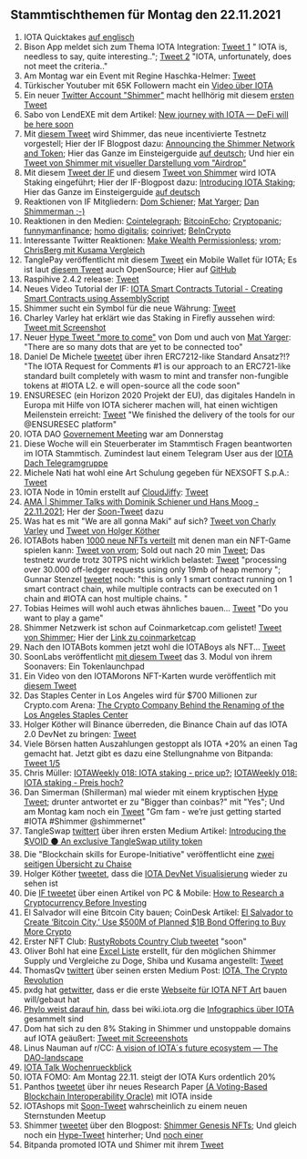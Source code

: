 ## Stammtischthemen für Montag den 22.11.2021

1. IOTA Quicktakes [auf englisch](https://www.youtube.com/watch?v=xS9ve6xI3Uo)
2. Bison App meldet sich zum Thema IOTA Integration: [Tweet 1](https://twitter.com/bisonapp/status/1460512287865950212?s=20) " IOTA is, needless to say, quite interesting.."; [Tweet 2](https://twitter.com/bisonapp/status/1460512417033691138?s=20) "IOTA, unfortunately, does not meet the criteria.."
3. Am Montag war ein Event mit Regine Haschka-Helmer: [Tweet](https://twitter.com/iota/status/1457996590245990400?s=20)
4. Türkischer Youtuber mit 65K Followern macht ein [Video über IOTA](https://www.youtube.com/watch?v=6Z-5n8oCQFE)
5. Ein neuer [Twitter Account "Shimmer"](https://twitter.com/shimmernet/status/1460594729847078913) macht hellhörig mit diesem [ersten Tweet](https://twitter.com/shimmernet/status/1460594729847078913?s=20)
6. Sabo von LendEXE mit dem Artikel: [New journey with IOTA — DeFi will be here soon](https://medium.com/@sabog/how-i-joined-iota-but-wait-no-defi-when-defi-3071a400afa5)
7. Mit [diesem Tweet](https://twitter.com/shimmernet/status/1460608800994508805?s=20) wird Shimmer, das neue incentivierte Testnetz vorgestell; Hier der IF Blogpost dazu: [Announcing the Shimmer Network and Token](https://blog.shimmer.network/announcing-the-shimmer-network-and-token/); Hier das Ganze im Einsteigerguide [auf deutsch](https://iota-einsteiger-guide.de/iota-shimmer.html); Und hier ein [Tweet von Shimmer mit visueller Darstellung vom "Airdrop"](https://twitter.com/shimmernet/status/1461620345769766912?s=20)
8. Mit diesem [Tweet der IF](https://twitter.com/iota/status/1460625153935695874?s=20) und diesem [Tweet von Shimmer](https://twitter.com/shimmernet/status/1460638874229694473?s=20) wird IOTA Staking eingeführt; Hier der IF-Blogpost dazu: [Introducing IOTA Staking](https://blog.iota.org/introducing-iota-staking/); Hier das Ganze im Einsteigerguide [auf deutsch](https://iota-einsteiger-guide.de/iota-staking.html)
9. Reaktionen von IF Mitgliedern: [Dom Schiener](https://twitter.com/DomSchiener/status/1460619600987660288?s=20); [Mat Yarger](https://twitter.com/Mat_Yarger/status/1460643128558370817?s=20); [Dan Shimmerman ;-)](https://twitter.com/DanSimerman/status/1460722613815283718?s=20)
10. Reaktionen in den Medien: [Cointelegraph](https://cointelegraph.com/news/iota-foundation-to-launch-staging-network-and-reward-token?utm_content=buffer6623e&utm_medium=social&utm_source=twitter.com&utm_campaign=buffer); [BitcoinEcho](https://www.btc-echo.de/news/hallo-shimmer-iota-fuehrt-staking-rewards-ein-129451/); [Cryptopanic](https://cryptopanic.com/news/13356357/IOTA-Launches-Shimmer-Staging-Network-and-Introduces-Staking-Rewards?utm_source=notifications&utm_medium=twitter&utm_campaign=Twitter+Trending); [funnymanfinance](https://funnymanfinance.com/incentivizing-the-iota-2-0-testnet-thoughts-from-a-tangleaccountant/); [homo digitalis](https://homo-digitalis.net/iota-announces-staking/); [coinrivet](https://t.co/rexHxNM0FJ?amp=1); [BeInCrypto](https://de.beincrypto.com/iota-kurs-steigt-um-20-nach-staking-und-shimmer-upgrade/)
11. Interessante Twitter Reaktionen: [Make Wealth Permissionless](https://twitter.com/TangleAcctant/status/1460614166981627905?s=20); [vrom](https://twitter.com/Vrom14286662/status/1460685225080598539?s=20); [ChrisBerg mit Kusama Vergleich](https://twitter.com/Chrizern/status/1460925708537114624?s=20)
12. TanglePay veröffentlicht mit diesem [Tweet](https://twitter.com/tanglepaycom/status/1460771417260105731?s=20) ein Mobile Wallet für IOTA; Es ist laut [diesem Tweet](https://twitter.com/tanglepaycom/status/1460820031172792325?s=20) auch OpenSource; Hier auf [GitHub](https://github.com/tanglepay)
13. Raspihive 2.4.2 release: [Tweet](https://twitter.com/raspihive/status/1460671260141236233?s=20)
14. Neues Video Tutorial der IF: [IOTA Smart Contracts Tutorial - Creating Smart Contracts using AssemblyScript](https://www.youtube.com/watch?v=P5HMgmY3DMM&feature=youtu.be)
15. Shimmer sucht ein Symbol für die neue Währung: [Tweet](https://twitter.com/shimmernet/status/1460895526497488903?s=20)
16. Charley Varley hat erklärt wie das Staking in Firefly aussehen wird: [Tweet mit Screenshot](https://twitter.com/Vrom14286662/status/1460904778632941571?s=20)
17. Neuer [Hype Tweet "more to come"](https://twitter.com/DomSchiener/status/1461124104833093633?s=20) von Dom und auch von [Mat Yarger](https://twitter.com/Mat_Yarger/status/1456348888097558528?s=20): "There are so many dots that are yet to be connected too"
18. Daniel De Michele [tweetet](https://twitter.com/carpclash/status/1460978455378645003?s=20) über ihren ERC7212-like Standard Ansatz?!? "The IOTA Request for Comments #1 is our approach to an ERC721-like standard built completely with wasm to mint and transfer non-fungible tokens at #IOTA L2. e will open-source all the code soon"
19. ENSURESEC (ein Horizon 2020 Projekt der EU), das digitales Handeln in Europa mit Hilfe von IOTA sicherer machen will, hat einen wichtigen Meilenstein erreicht: [Tweet](https://twitter.com/ensuresec_eu/status/1460993675404750856?s=20) "We finished the delivery of the tools for our @ENSURESEC platform"
20. IOTA DAO [Governement Meeting](https://www.youtube.com/watch?v=Jv2Z7whQJOE) war am Donnerstag
21. Diese Woche will ein Steuerberater im Stammtisch Fragen beantworten im IOTA Stammtisch. Zumindest laut einem Telegram User aus der [IOTA Dach Telegramgruppe](https://t.me/IOTA_DACH)
22. Michele Nati hat wohl eine Art Schulung gegeben für NEXSOFT S.p.A.: [Tweet](https://twitter.com/michelenati/status/1461337262206115850?s=20)
23. IOTA Node in 10min erstellt auf [CloudJiffy](https://cloudjiffy.com/): [Tweet](https://twitter.com/IotaSonic/status/1460560597700026371?s=20)
24. [AMA | Shimmer Talks with Dominik Schiener und Hans Moog - 22.11.2021](https://www.youtube.com/watch?v=RNEPZ3_0TeE&feature=youtu.be); Her der [Soon-Tweet](https://twitter.com/shimmernet/status/1461383723375640581?s=20) dazu
25. Was hat es mit "We are all gonna Maki" auf sich? [Tweet von Charly Varley](https://twitter.com/c_varley/status/1461379984619098121?s=20) und [Tweet von Holger Köther](https://twitter.com/HolgerKoether/status/1461380320918446080?s=20)
26. IOTABots haben [1000 neue NFTs verteilt](https://twitter.com/iotabots/status/1461416013182947335?s=20) mit denen man ein NFT-Game spielen kann: [Tweet von vrom](https://twitter.com/Vrom14286662/status/1461586297471045632?s=20); Sold out nach 20 min [Tweet](https://twitter.com/iotabots/status/1461422474537672707?s=20); Das testnetz wurde trotz 30TPS nicht wirklich belastet: [Tweet](https://twitter.com/fijter/status/1461697251710058497?s=20) "processing over 30.000 off-ledger requests using only 19mb of heap memory "; Gunnar Stenzel [tweetet](https://twitter.com/Gunnar_Stenzel/status/1461699286220038147?s=20) noch: "this is only 1 smart contract running on 1 smart contract chain, while multiple contracts can be executed on 1 chain and #IOTA can host multiple chains. "
27. Tobias Heimes will wohl auch etwas ähnliches bauen... [Tweet](https://twitter.com/heimes_tobias/status/1461432289217417228?s=20) "Do you want to play a game"
28. Shimmer Netzwerk ist schon auf Coinmarketcap.com gelistet! [Tweet von Shimmer](https://twitter.com/shimmernet/status/1461658376677609474?s=20); Hier der [Link zu coinmarketcap](https://coinmarketcap.com/currencies/shimmer/)
29. Nach den IOTABots kommen jetzt wohl die IOTABoys als NFT... [Tweet](https://twitter.com/IOTABOYS/status/1461384223907008525?s=20)
30. SoonLabs veröffentlicht [mit diesem Tweet](https://twitter.com/soon_labs/status/1461379661804367873?s=20) das 3. Modul von ihrem Soonavers: Ein Tokenlaunchpad
31. Ein Video von den IOTAMorons NFT-Karten wurde veröffentlich mit [diesem Tweet](https://twitter.com/iotamorons/status/1461348759019798528?s=20)
32. Das Staples Center in Los Angeles wird für $700 Millionen zur Crypto.com Arena: [The Crypto Company Behind the Renaming of the Los Angeles Staples Center](https://www.nytimes.com/2021/11/18/technology/crypto-staples-center-la.html)
33. Holger Köther will Binance überreden, die Binance Chain auf das IOTA 2.0 DevNet zu bringen: [Tweet](https://twitter.com/HolgerKoether/status/1461427945894035464?s=20)
34. Viele Börsen hatten Auszahlungen gestoppt als IOTA +20% an einen Tag gemacht hat. Jetzt gibt es dazu eine Stellungnahme von Bitpanda: [Tweet 1/5](https://twitter.com/bitpanda/status/1461676155078127619?s=20)
35. Chris Müller: [IOTAWeekly 018: IOTA staking - price up?](https://www.youtube.com/watch?v=q5CIMXh2UuU); [IOTAWeekly 018: IOTA staking - Preis hoch?](https://www.youtube.com/watch?v=sx2yaI5fzfk)
36. Dan Simerman (Shillerman) mal wieder mit einem kryptischen [Hype Tweet](https://twitter.com/DanSimerman/status/1461962259241000964?s=20); drunter antwortet er zu "Bigger than coinbas?" mit "Yes"; Und am Montag kam noch ein [Tweet](https://twitter.com/DanSimerman/status/1462800285420691462?s=20) "Gm fam - we’re just getting started #IOTA #Shimmer @shimmernet"
37. TangleSwap [twittert](https://twitter.com/TangleSwapE/status/1462179282910801924?s=20) über ihren ersten Medium Artikel: [Introducing the $VOID ⚫
An exclusive TangleSwap utility token](https://tangleswap.medium.com/introducing-the-void-45f7b44bbba0) 
38. Die "Blockchain skills for Europe-Initiative" veröffentlicht eine [zwei seitigen Übersicht zu Chaise](https://chaise-blockchainskills.eu/wp-content/uploads/2021/09/DE_Brochure_German-2021.pdf)
39. Holger Köther [tweetet](https://twitter.com/holgerkoether/status/1461355568614940681?s=21), dass die [IOTA DevNet Visualisierung](https://v2.iota.org/visualizer) wieder zu sehen ist
40. Die [IF tweetet](https://twitter.com/iota/status/1461366478217695240?s=20) über einen Artikel von PC & Mobile: [How to Research a Cryptocurrency Before Investing](https://www.makeuseof.com/how-research-cryptocurrency/)
41. El Salvador will eine Bitcoin City bauen; CoinDesk Artikel: [El Salvador to Create ‘Bitcoin City,’ Use $500M of Planned $1B Bond Offering to Buy More Crypto](https://www.coindesk.com/business/2021/11/21/el-salvador-to-create-bitcoin-city-use-500m-of-planned-1b-bond-offering-to-buy-more-crypto/)
42. Erster NFT Club: [RustyRobots Country Club tweetet](https://twitter.com/RustyRobotCC/status/1462375156358258691?s=20) "soon"
43. Oliver Bohl hat eine [Excel Liste](https://t.co/7cpMJTwsb5?amp=1) erstellt, für den möglichen Shimmer Supply und Vergleiche zu Doge, Shiba und Kusama angestellt: [Tweet](https://twitter.com/bohl_oliver/status/1462121900176547840?s=20)
44. ThomasQv [twittert](https://twitter.com/TVstedal/status/1462321996327534593?s=20) über seinen ersten Medium Post: [IOTA, The Crypto Revolution](https://medium.com/@ThomasQv/iota-the-crypto-revolution-a47e1cd62b07)
45. pxdg hat [getwitter](https://twitter.com/pxdg3/status/1462318628972511235?s=20), dass er die erste [Webseite für IOTA NFT Art](https://iota-nft.art/) bauen will/gebaut hat
46. [Phylo weist darauf hin](https://twitter.com/Phylo79288735/status/1462223878579757058?s=20), dass bei wiki.iota.org die [Infographics über IOTA](https://wiki.iota.org/learn/resource-materials/infographics) gesammelt sind
47. Dom hat sich zu den 8% Staking in Shimmer und unstoppable domains auf IOTA geäußert: [Tweet mit Screeenshots](https://twitter.com/Vrom14286662/status/1462303950942744580?s=20)
48. Linus Nauman auf r/CC: [A vision of IOTA´s future ecosystem — The DAO-landscape](https://www.reddit.com/r/CryptoCurrencies/comments/qucu92/a_vision_of_iotas_future_ecosystem_the/)
49. [IOTA Talk Wochenrueckblick](https://www.iota-talk.com/index.php?article/139-week-in-review-from-14th-to-20nd-november-2021/)
50. IOTA FOMO: Am Montag 22.11. steigt der IOTA Kurs ordentlich 20%
51. Panthos [tweetet](https://twitter.com/PantosIO/status/1462731791220064268?s=20) über ihr neues Research Paper [(A Voting-Based Blockchain Interoperability Oracle)](https://arxiv.org/pdf/2111.10091.pdf) mit IOTA inside
52. IOTAshops mit [Soon-Tweet](https://twitter.com/iotashop/status/1462783611825008647?s=20) wahrscheinlich zu einem neuen Sternstunden Meetup
53. Shimmer [tweetet](https://twitter.com/shimmernet/status/1462825664848007175?s=20) über den Blogpost: [Shimmer Genesis NFTs](https://blog.shimmer.network/shimmer-genesis-nfts/); Und gleich noch ein [Hype-Tweet](https://twitter.com/shimmernet/status/1462830651439210496?s=20) hinterher; Und [noch einer](https://twitter.com/IOTASHIMMER/status/1462784968980144128?s=20)
54. Bitpanda promoted IOTA und Shimer mit ihrem [Tweet](https://twitter.com/BitpandaPro/status/1462723222361759744?s=20) 
